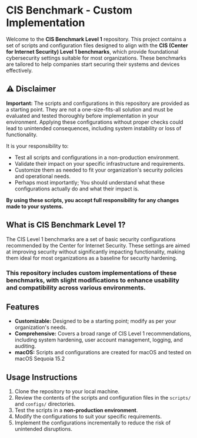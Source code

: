 # CIS Benchmark - Custom Implementation

Welcome to the **CIS Benchmark Level 1** repository. This project contains a set of scripts and configuration files designed to align with the **CIS (Center for Internet Security) Level 1 benchmarks**, which provide foundational cybersecurity settings suitable for most organizations. These benchmarks are tailored to help companies start securing their systems and devices effectively.

## ⚠️ Disclaimer
**Important:** The scripts and configurations in this repository are provided as a starting point. They are not a one-size-fits-all solution and must be evaluated and tested thoroughly before implementation in your environment. Applying these configurations without proper checks could lead to unintended consequences, including system instability or loss of functionality. 

It is your responsibility to:
- Test all scripts and configurations in a non-production environment.
- Validate their impact on your specific infrastructure and requirements.
- Customize them as needed to fit your organization's security policies and operational needs.
- Perhaps most importantly; You should understand what these configurations actually do and what their impact is.

**By using these scripts, you accept full responsibility for any changes made to your systems.**

## What is CIS Benchmark Level 1?
The CIS Level 1 benchmarks are a set of basic security configurations recommended by the Center for Internet Security. These settings are aimed at improving security without significantly impacting functionality, making them ideal for most organizations as a baseline for security hardening.

### This repository includes custom implementations of these benchmarks, with slight modifications to enhance usability and compatibility across various environments.

## Features
- **Customizable:** Designed to be a starting point; modify as per your organization's needs.
- **Comprehensive:** Covers a broad range of CIS Level 1 recommendations, including system hardening, user account management, logging, and auditing.
- **macOS:** Scripts and configurations are created for macOS and tested on macOS Sequoia 15.2

## Usage Instructions
1. Clone the repository to your local machine.
2. Review the contents of the scripts and configuration files in the `scripts/` and `configs/` directories.
3. Test the scripts in a **non-production environment**.
4. Modify the configurations to suit your specific requirements.
5. Implement the configurations incrementally to reduce the risk of unintended disruptions.

